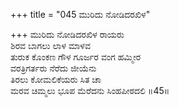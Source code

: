 +++
title = "045 ಮುರಿದು ನೋಡಿದರಖಿಳ"

+++
ಮುರಿದು ನೋಡಿದರಖಿಳ ರಾಯರು   
ಶಿರವ ಬಾಗಲು ಲಾಳ ಮಾಳವ   
ತುರುಕ ಕೊಂಕಣ ಗೌಳ ಗೂರ್ಜರ ವಂಗ ಹಮ್ಮೀರ   
ವರತ್ರಿಗರ್ತರು ನೆರೆದು ಜೀಯೆನು   
ತಿರಲು ಕೋಮಲಿಕೆಯರು ಸಿತ ಚಾ   
ಮರವ ಚಿಮ್ಮಲು ಭೂಪ ಮೆರೆದನು ಸಿಂಹಪೀಠದಲಿ   ॥45॥